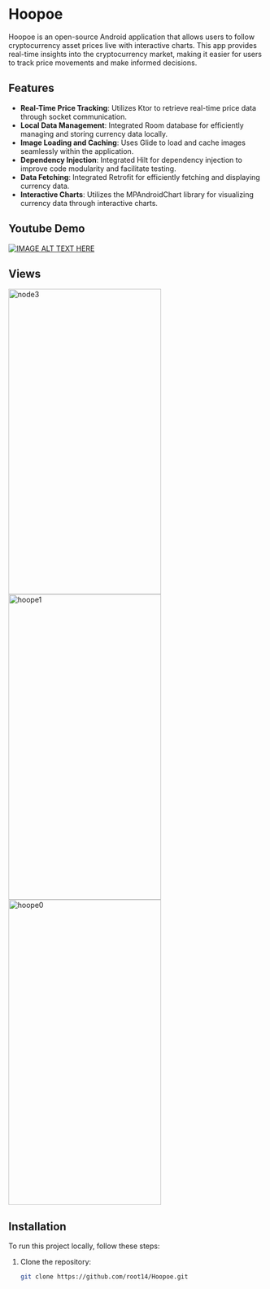 # Hoopoe

Hoopoe is an open-source Android application that allows users to follow cryptocurrency asset prices live with interactive charts. This app provides real-time insights into the cryptocurrency market, making it easier for users to track price movements and make informed decisions.

## Features

- **Real-Time Price Tracking**: Utilizes Ktor to retrieve real-time price data through socket communication.
- **Local Data Management**: Integrated Room database for efficiently managing and storing currency data locally.
- **Image Loading and Caching**: Uses Glide to load and cache images seamlessly within the application.
- **Dependency Injection**: Integrated Hilt for dependency injection to improve code modularity and facilitate testing.
- **Data Fetching**: Integrated Retrofit for efficiently fetching and displaying currency data.
- **Interactive Charts**: Utilizes the MPAndroidChart library for visualizing currency data through interactive charts.

## Youtube Demo
[![IMAGE ALT TEXT HERE](https://img.youtube.com/vi/bwRc9lGsOGE/0.jpg)](https://www.youtube.com/watch?v=bwRc9lGsOGE)

## Views
<img src="https://github.com/user-attachments/assets/ffda20cb-334f-467a-83a6-4ace6e2564b4" alt="node3" width="300" height="600">
<img src="https://github.com/user-attachments/assets/bdee0109-e5f3-47cd-bf88-257b1053e038" alt="hoope1" width="300" height="600">
<img src="https://github.com/user-attachments/assets/045d671f-12be-4406-a73e-8b42d49adf31" alt="hoope0" width="300" height="600">

## Installation

To run this project locally, follow these steps:

1. Clone the repository:
   ```bash
   git clone https://github.com/root14/Hoopoe.git
